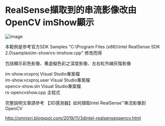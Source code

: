 # RealSense擷取到的串流影像改由OpenCV imShow顯示

![image](https://raw.githubusercontent.com/OmniXRI/OpenVINO_RealSense_HarvestBot/master/images/Fig01_RealSenseToOpenCV.jpg)

本範例是參考官方SDK Samples "C:\Program Files (x86)\Intel RealSense SDK 2.0\samples\im-show\rs-imshow.cpp" 修改而得

包括顯示彩色影像、著虛擬色彩之深度影像、左右紅外線灰階影像

im-show.vcxproj Visual Studio專案檔  
im-show.vcxproj.user Visual Studio專案檔  
opencv-show.sln Visual Studio專案檔  
rs-opencvshow.cpp 主程式  

完整說明文章請參考 【3D感測器】如何擷取Intel RealSense™串流影像到OpenCV 

http://omnixri.blogspot.com/2019/11/3dintel-realsenseopencv.html
